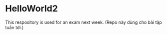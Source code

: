 # HelloWorld2
This respository is used for an exam next week.
(Repo này dùng cho bài tập tuần tới.)
